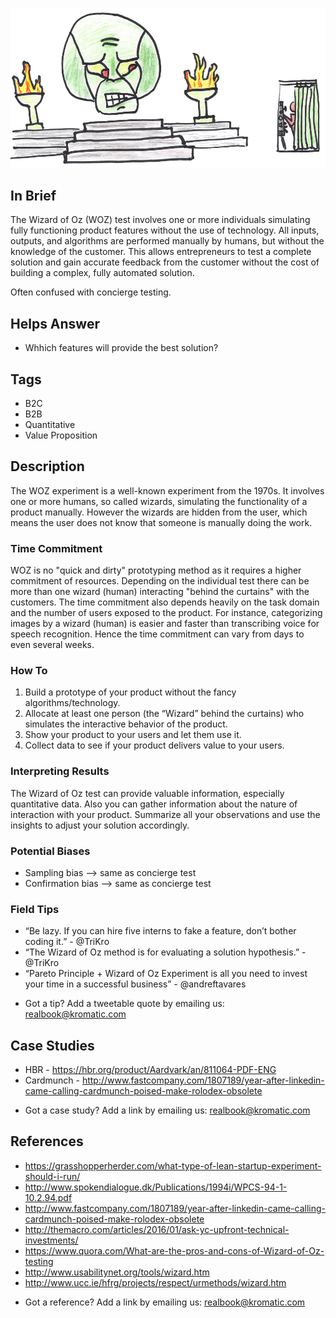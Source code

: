 ![](/assets/illustration-Wizard-of-Oz-test-Pay-no-attention-to-the-man-behind-the-curtain.png)

## In Brief

The Wizard of Oz (WOZ) test involves one or more individuals simulating fully functioning product features without the use of technology. All inputs, outputs, and algorithms are performed manually by humans, but without the knowledge of the customer. This allows entrepreneurs to test a complete solution and gain accurate feedback from the customer without the cost of building a complex, fully automated solution.

Often confused with concierge testing.

## Helps Answer
- Whhich features will provide the best solution?

## Tags
- B2C
- B2B
- Quantitative
- Value Proposition

## Description
The WOZ experiment is a well-known experiment from the 1970s. It involves one or more humans, so called wizards, simulating the functionality of a product manually. However the wizards are hidden from the user, which means the user does not know that someone is manually doing the work.

### Time Commitment
WOZ is no "quick and dirty" prototyping method as it requires a higher commitment of resources. Depending on the individual test there can be more than one wizard (human) interacting "behind the curtains" with the customers. The time commitment also depends heavily on the task domain and the number of users exposed to the product. For instance, categorizing images by a wizard (human) is easier and faster than transcribing voice for speech recognition. Hence the time commitment can vary from days to even several weeks. 

### How To
1. Build a prototype of your product without the fancy algorithms/technology.
2. Allocate at least one person (the “Wizard” behind the curtains) who simulates the interactive behavior of the product.
3. Show your product to your users and let them use it.
4. Collect data to see if your product delivers value to your users.

### Interpreting Results
The Wizard of Oz test can provide valuable information, especially quantitative data. Also you can gather information about the nature of interaction with your product. Summarize all your observations and use the insights to adjust your solution accordingly.

### Potential Biases
- Sampling bias --> same as concierge test
- Confirmation bias --> same as concierge test

### Field Tips
- “Be lazy. If you can hire five interns to fake a feature, don’t bother coding it.” - @TriKro
- “The Wizard of Oz method is for evaluating a solution hypothesis.” - @TriKro
- “Pareto Principle + Wizard of Oz Experiment is all you need to invest your time in a successful business” - @andreftavares
* Got a tip? Add a tweetable quote by emailing us: [realbook@kromatic.com](mailto:realbook@kromatic.com)

## Case Studies
- HBR - https://hbr.org/product/Aardvark/an/811064-PDF-ENG
- Cardmunch - http://www.fastcompany.com/1807189/year-after-linkedin-came-calling-cardmunch-poised-make-rolodex-obsolete
* Got a case study? Add a link by emailing us: [realbook@kromatic.com](mailto:realbook@kromatic.com) 

## References
- https://grasshopperherder.com/what-type-of-lean-startup-experiment-should-i-run/
- http://www.spokendialogue.dk/Publications/1994i/WPCS-94-1-10.2.94.pdf
- http://www.fastcompany.com/1807189/year-after-linkedin-came-calling-cardmunch-poised-make-rolodex-obsolete
- http://themacro.com/articles/2016/01/ask-yc-upfront-technical-investments/
- https://www.quora.com/What-are-the-pros-and-cons-of-Wizard-of-Oz-testing
- http://www.usabilitynet.org/tools/wizard.htm
- http://www.ucc.ie/hfrg/projects/respect/urmethods/wizard.htm
* Got a reference? Add a link by emailing us: [realbook@kromatic.com](realbook@kromatic.com)